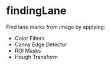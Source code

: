 # findingLane

Find lane marks from image by applying: 
- Color Filters
- Canny Edge Detector
- ROI Masks
- Hough Transform
